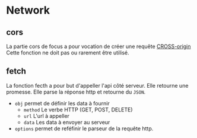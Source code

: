 # Network

## cors

La partie cors de focus a pour vocation de créer une requête [CROSS-origin](https://developer.mozilla.org/fr/docs/HTTP/Access_control_CORS)
Cette fonction ne doit pas ou rarement être utilisé.

## fetch

La fonction fecth a pour but d'appeller l'api côté serveur. Elle retourne une promesse. Elle parse la réponse http et retourne du `JSON`.
- `obj` permet de définir les data à fournir
  - `method` Le verbe HTTP (GET, POST, DELETE)
  - `url` L'url à appeller
  - `data` Les data à envoyer au serveur
- `options` permet de reféfinir le parseur de la requête http.
